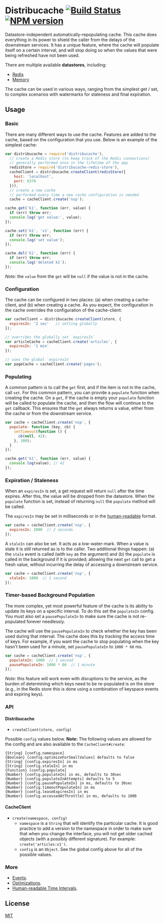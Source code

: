 # Distribucache [![Build Status](https://secure.travis-ci.org/dowjones/distribucache.png)](http://travis-ci.org/dowjones/distribucache) [![NPM version](https://badge.fury.io/js/distribucache.svg)](http://badge.fury.io/js/distribucache)

Datastore-independent automatically-repopulating cache. This cache does everything in
its power to shield the caller from the delays of the downstream services. It has a unique
feature, where the cache will populate itself on a certain interval, and will
stop doing so when the values that were being refreshed have not been used.

There are multiple available **datastores**, including:
  - [Redis](https://github.com/dowjones/distribucache-redis-store)
  - [Memory](https://github.com/dowjones/distribucache-memory-store)

The cache can be used in various ways, ranging from the simplest get / set, to
complex scenarios with watermarks for staleness and final expiration.


## Usage

### Basic

There are many different ways to use the cache. Features are added to the cache,
based on the configuration that you use. Below is an example of the simplest cache:

```javascript
var distribucache = require('distribucache'),
  // create a Redis store (to keep track of the Redis connections)
  // generally performed once in the lifetime of the app
  redisStore = require('distribucache-redis-store'),
  cacheClient = distribucache.createClient(redisStore({
    host: 'localhost',
    port: 6379
  })),
  // create a new cache
  // performed every time a new cache configuration is needed
  cache = cacheClient.create('nsp');

cache.get('k1', function (err, value) {
  if (err) throw err;
  console.log('got value:', value);
});

cache.set('k1', 'v1', function (err) {
  if (err) throw err;
  console.log('set value');
});

cache.del('k1', function (err) {
  if (err) throw err;
  console.log('deleted k1');
});
```

*Note:* the `value` from the `get` will be `null` if
the value is not in the cache.


### Configuration

The cache can be configured in two places: (a) when creating a cache-client,
and (b) when creating a cache. As you expect, the configuration in the
cache overrides the configuration of the cache-client:

```javascript
var cacheClient = distribucache.createClient(store, {
  expiresIn: '2 sec'   // setting globally
});

// overrides the globally set `expiresIn`
var articleCache = cacheClient.create('articles', {
  expiresIn: '1 min'
});

// uses the global `expiresIn`
var pageCache = cacheClient.create('pages');
```


### Populating

A common pattern is to call the `get` first, and if the item is not
in the cache, call `set`. For this common pattern, you can provide
a `populate` function when creating the cache. On a `get`, if the
cache is empty your `populate` function will be called to populate the
cache, and then the flow will continue to the `get` callback. This ensures
that the `get` always returns a value, either from the cache or from
the downstream service.

```javascript
var cache = cacheClient.create('nsp', {
  populate: function (key, cb) {
    setTimeout(function () {
      cb(null, 42);
    }, 100);
  }
});

cache.get('k1', function (err, value) {
  console.log(value); // 42
});
```


### Expiration / Staleness

When an `expiresIn` is set, a get request will return `null`
after the time expires. After this, the value will be dropped
from the datastore. When the `populate` function is set,
instead of returning `null` the `populate` method will be called.

The `expiresIn` may be set in milliseconds or in the
[human-readable](/docs/timeIntervals.md) format.

```javascript
var cache = cacheClient.create('nsp', {
  expiresIn: 2000  // 2 seconds
});
```

A `staleIn` can also be set. It acts as a low-water-mark. When a value
is stale it is still returned as is to the caller. Two additional things happen:
(a) the `stale` event is called (with `key` as the argument) and (b) the `populate`
is called in the background if it is provided; allowing the next `get` call to
get a fresh value, without incurring the delay of accessing a downstream service.

```javascript
var cache = cacheClient.create('nsp', {
  staleIn: 1000  // 1 second
});
```


### Timer-based Background Population

The more complex, yet most powerful feature of the cache is its ability
to update its keys on a specific interval. To do this set the `populateIn`
config. You must also set a `pausePopulateIn` to make sure the cache
is not re-populated forever needlessly.

The cache will use the `pausePopulateIn` to check whether the key has
been used during that interval. The cache does this by tracking the
access time of keys. For example, if you want the cache to stop populating when the
key hasn't been used for a minute, set `pausePopulateIn` to `1000 * 60` ms.

```javascript
var cache = cacheClient.create('nsp', {
  populateIn: 1000  // 1 second
  pausePopulateIn: 1000 * 60  // 1 minute
});
```

*Note:* this feature will work even with disruptions to the service, as the burden
of determining which keys need to be re-populated is on the store (e.g., in the Redis store this
is done using a combination of keyspace events and expiring keys).


### API

#### Distribucache

  - `createClient(store, config)`

Possible `config` values below.
**Note:** The following values are allowed for the config and are
also available to the `CacheClient#create`:
```
{String} [config.namespace]
{Boolean} [config.optimizeForSmallValues] defaults to false
{String} [config.expiresIn] in ms
{String} [config.staleIn] in ms
{Function} [config.populate]
{Number} [config.populateIn] in ms, defaults to 30sec
{Number} [config.populateInAttempts] defaults to 5
{Number} [config.pausePopulateIn] in ms, defaults to 30sec
{Number} [config.timeoutPopulateIn] in ms
{Number} [config.leaseExpiresIn] in ms
{Number} [config.accessedAtThrottle] in ms, defaults to 1000
```

#### CacheClient

  - `create(namespace, config)`
    - `namespace` is a `String` that will identify the particular cache.
      It is good practice to add a version to the namespace in order to
      make sure that when you change the interface, you will not get
      older cached objects (with a possibly different signature).
      For example: `create('articles:v1')`.
    - `config` is an `Object`. See the global config above for all
      of the possible values.

### More

 - [Events](/docs/events.md).
 - [Optimizations](/docs/optimizations.md).
 - [Human-readable Time Intervals](/docs/timeIntervals.md).

## License

[MIT](/LICENSE)
